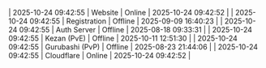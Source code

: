 | 2025-10-24 09:42:55 | Website | Online | 2025-10-24 09:42:52 |
| 2025-10-24 09:42:55 | Registration | Offline | 2025-09-09 16:40:23 |
| 2025-10-24 09:42:55 | Auth Server | Offline | 2025-08-18 09:33:31 |
| 2025-10-24 09:42:55 | Kezan (PvE) | Offline | 2025-10-11 12:51:30 |
| 2025-10-24 09:42:55 | Gurubashi (PvP) | Offline | 2025-08-23 21:44:06 |
| 2025-10-24 09:42:55 | Cloudflare | Online | 2025-10-24 09:42:52 |
